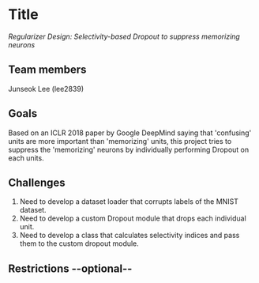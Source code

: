 # Title
*Regularizer Design: Selectivity-based Dropout to suppress memorizing neurons*
## Team members
Junseok Lee (lee2839)
## Goals
Based on an ICLR 2018 paper by Google DeepMind saying that 'confusing' units are more important than 'memorizing' units, this project tries to suppress the 'memorizing' neurons by individually performing Dropout on each units.
## Challenges
1. Need to develop a dataset loader that corrupts labels of the MNIST dataset.
1. Need to develop a custom Dropout module that drops each individual unit.
1. Need to develop a class that calculates selectivity indices and pass them to the custom dropout module.
## Restrictions --optional--
